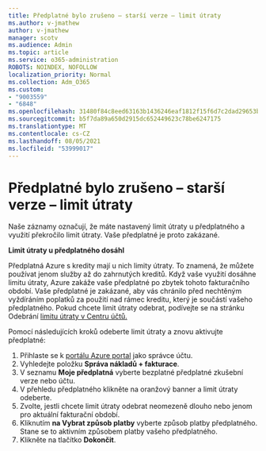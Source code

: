 ```yaml
---
title: Předplatné bylo zrušeno – starší verze – limit útraty
ms.author: v-jmathew
author: v-jmathew
manager: scotv
ms.audience: Admin
ms.topic: article
ms.service: o365-administration
ROBOTS: NOINDEX, NOFOLLOW
localization_priority: Normal
ms.collection: Adm_O365
ms.custom:
- "9003559"
- "6848"
ms.openlocfilehash: 31480f84c8eed63163b1436246eaf1812f15f6d7c2dad29653b2019f8a15f1af
ms.sourcegitcommit: b5f7da89a650d2915dc652449623c78be6247175
ms.translationtype: MT
ms.contentlocale: cs-CZ
ms.lasthandoff: 08/05/2021
ms.locfileid: "53999017"
---
```

# <a name="subscription-cancelled---legacy---spending-limit"></a>Předplatné bylo zrušeno – starší verze – limit útraty

Naše záznamy označují, že máte nastavený limit útraty u předplatného a využití překročilo limit útraty. Vaše předplatné je proto zakázané.

**Limit útraty u předplatného dosáhl**

Předplatná Azure s kredity mají u nich limity útraty. To znamená, že můžete používat jenom služby až do zahrnutých kreditů. Když vaše využití dosáhne limitu útraty, Azure zakáže vaše předplatné po zbytek tohoto fakturačního období. Vaše předplatné je zakázané, aby vás chránilo před nechtěným vyždíráním poplatků za použití nad rámec kreditu, který je součástí vašeho předplatného. Pokud chcete limit útraty odebrat, podívejte se na stránku Odebrání [limitu útraty v Centru účtů.](https://docs.microsoft.com/azure/cost-management-billing/manage/spending-limit#remove)

Pomocí následujících kroků odeberte limit útraty a znovu aktivujte předplatné:

1. Přihlaste se k [portálu Azure portal](https://portal.azure.com/) jako správce účtu.
2. Vyhledejte položku **Správa nákladů + fakturace**.
3. V seznamu **Moje předplatná** vyberte bezplatné předplatné zkušební verze nebo účtu.
4. V přehledu předplatného klikněte na oranžový banner a limit útraty odeberte.
5. Zvolte, jestli chcete limit útraty odebrat neomezeně dlouho nebo jenom pro aktuální fakturační období.
6. Kliknutím **na Vybrat způsob platby** vyberte způsob platby předplatného. Stane se to aktivním způsobem platby vašeho předplatného.
7. Klikněte na tlačítko **Dokončit**.
